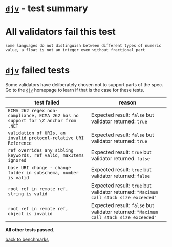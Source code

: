 # [`djv`](https://github.com/korzio/djv#readme) - test summary

# All validators fail this test

`some languages do not distinguish between different types of numeric value, a float is not an integer even without fractional part`

# [`djv`](https://github.com/korzio/djv#readme) failed tests

Some validators have deliberately chosen not to support parts of the spec. Go to the [`djv`](https://github.com/korzio/djv#readme) homepage to learn if
that is the case for these tests.

|test failed|reason
|-----------|------
|`ECMA 262 regex non-compliance, ECMA 262 has no support for \Z anchor from .NET`|Expected result: `false` but validator returned: `true`
|`validation of URIs, an invalid protocol-relative URI Reference`|Expected result: `false` but validator returned: `true`
|`ref overrides any sibling keywords, ref valid, maxItems ignored`|Expected result: `true` but validator returned: `false`
|`base URI change - change folder in subschema, number is valid`|Expected result: `true` but validator returned: `false`
|`root ref in remote ref, string is valid`|Expected result: `true` but validator returned: `"Maximum call stack size exceeded"`
|`root ref in remote ref, object is invalid`|Expected result: `false` but validator returned: `"Maximum call stack size exceeded"`

**All other tests passed**.

[back to benchmarks](https://github.com/ebdrup/json-schema-benchmark)